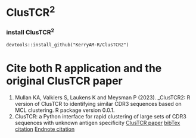 # ClusTCR<sup>2<sup>

### install ClusTCR<sup>2<sup>
`
devtools::install_github("KerryAM-R/ClusTCR2")
`

# Cite both R application and the original ClusTCR paper

1. Mullan KA, Valkiers S, Laukens K and Meysman P (2023). _ClusTCR2: R version of ClusTCR to identifying similar CDR3 sequences based on MCL clustering. R package version 0.0.1.
2. ClusTCR: a Python interface for rapid clustering of large sets of CDR3 sequences with unknown antigen specificity <a href="https://academic.oup.com/bioinformatics/article/37/24/4865/6300511" target="_blank">ClusTCR paper</a>
<a href="https://scholar.googleusercontent.com/scholar.bib?q=info:QySlpXChBeQJ:scholar.google.com/&output=citation&scisdr=CpvMDYKFEPrq5YP1Gdc:AJ9-iYsAAAAAZCPzAdfpB9hUzku6qmKWp2kELgA&scisig=AJ9-iYsAAAAAZCPzAXz53IXqD63gEjbXjRmLkXU&scisf=4&ct=citation&cd=-1&hl=en" target="_blank">bibTex citation</a>
<a href="https://scholar.googleusercontent.com/scholar.enw?q=info:QySlpXChBeQJ:scholar.google.com/&output=citation&scisdr=CpvMDYKFEPrq5YP1Gdc:AJ9-iYsAAAAAZCPzAdfpB9hUzku6qmKWp2kELgA&scisig=AJ9-iYsAAAAAZCPzAXz53IXqD63gEjbXjRmLkXU&scisf=3&ct=citation&cd=-1&hl=en" target="_blank">Endnote citation</a>


